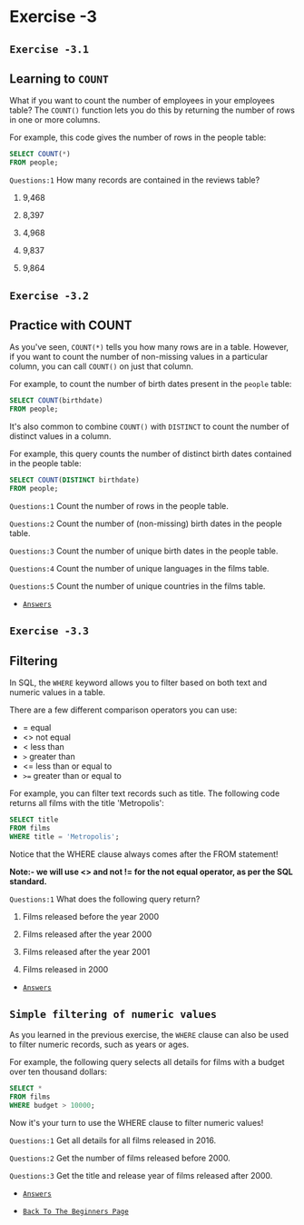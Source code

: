 # Exercise -3
## `Exercise -3.1`

## Learning to `COUNT`

What if you want to count the number of employees in your employees table? The `COUNT()` function lets you do this by returning the number of rows in one or more columns.

For example, this code gives the number of rows in the people table:
```sql
SELECT COUNT(*)
FROM people;
```
`Questions:1` How many records are contained in the reviews table?


1. 9,468

2. 8,397

3. 4,968

4. 9,837

5. 9,864

## `Exercise -3.2`
## Practice with COUNT
As you've seen, `COUNT(*)` tells you how many rows are in a table. However, if you want to count the number of non-missing values in a particular column, you can call `COUNT()` on just that column.

For example, to count the number of birth dates present in the `people` table:

```sql
SELECT COUNT(birthdate)
FROM people;
```

It's also common to combine `COUNT()` with `DISTINCT` to count the number of distinct values in a column.

For example, this query counts the number of distinct birth dates contained in the people table:
```sql
SELECT COUNT(DISTINCT birthdate)
FROM people;
```

`Questions:1` Count the number of rows in the people table.

`Questions:2` Count the number of (non-missing) birth dates in the people table.

`Questions:3` Count the number of unique birth dates in the people table.

`Questions:4` Count the number of unique languages in the films table.

`Questions:5` Count the number of unique countries in the films table.

+ [`Answers`](../Answers/Ex-3.md)

## `Exercise -3.3`

## Filtering 
In SQL, the `WHERE` keyword allows you to filter based on both text and numeric values in a table. 

There are a few different comparison operators you can use:
- = equal
- <> not equal
- < less than
- `>` greater than
- <= less than or equal to
- `>=` greater than or equal to

For example, you can filter text records such as title. The following code returns all films with the title 'Metropolis':
```sql
SELECT title
FROM films
WHERE title = 'Metropolis';
```
Notice that the WHERE clause always comes after the FROM statement!

**Note:- we will use <> and not != for the not equal operator, as per the SQL standard.**

`Questions:1` What does the following query return?

1. Films released before the year 2000

2. Films released after the year 2000
3. Films released after the year 2001
4. Films released in 2000

+ [`Answers`](../Answers/Ex-3.md)

## `Simple filtering of numeric values`
As you learned in the previous exercise, the `WHERE` clause can also be used to filter numeric records, such as years or ages.

For example, the following query selects all details for films with a budget over ten thousand dollars:
```sql
SELECT *
FROM films
WHERE budget > 10000;
```
Now it's your turn to use the WHERE clause to filter numeric values!

`Questions:1`  Get all details for all films released in 2016.

`Questions:2`  Get the number of films released before 2000.

`Questions:3`  Get the title and release year of films released after 2000.

+ [`Answers`](../Answers/Ex-3.md)

+ [`Back To The Beginners Page`](../SQL/Beginners.md)
